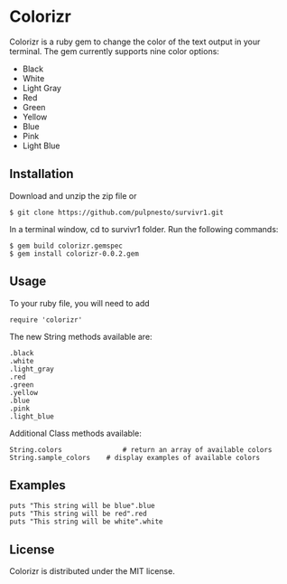 # Colorizr

Colorizr is a ruby gem to change the color of the text output in your terminal. The gem currently supports nine color options:

* Black
* White
* Light Gray
* Red
* Green
* Yellow
* Blue
* Pink
* Light Blue

## Installation

Download and unzip the zip file or

```
$ git clone https://github.com/pulpnesto/survivr1.git
```
In a terminal window, cd to survivr1 folder.
Run the following commands:
```
$ gem build colorizr.gemspec
$ gem install colorizr-0.0.2.gem
```

## Usage
To your ruby file, you will need to add

```
require 'colorizr'
```

The new String methods available are:
```
.black
.white
.light_gray
.red
.green
.yellow
.blue
.pink
.light_blue
```
Additional Class methods available:
```
String.colors 				# return an array of available colors
String.sample_colors 	# display examples of available colors
```

## Examples
```
puts "This string will be blue".blue
puts "This string will be red".red
puts "This string will be white".white
```
## License

Colorizr is distributed under the MIT license.
